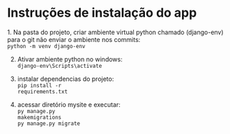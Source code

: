 <h1>Instruções de instalação do app</h1>
1. Na pasta do projeto, criar ambiente virtual python chamado (django-env) para o git não enviar o ambiente nos commits:<br>
<code>python -m venv django-env</code>

2. Ativar ambiente python no windows:<br>
<code>django-env\Scripts\activate</code>

3. instalar dependencias do projeto:<br>
<code>pip install -r requirements.txt</code>

4. acessar diretório mysite e executar:<br>
<code>py manage.py makemigrations</code><br>
<code>py manage.py migrate</code>
